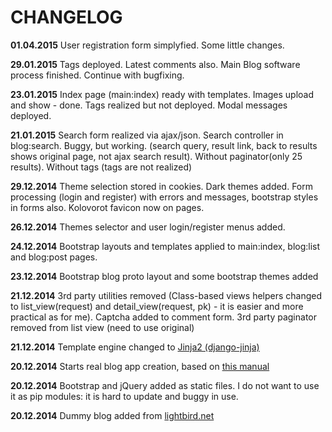 # CHANGELOG #

**01.04.2015**
User registration form simplyfied.
Some little changes.

**29.01.2015**
Tags deployed. Latest comments also. Main Blog software process finished.
Continue with bugfixing. 

**23.01.2015**
Index page (main:index) ready with templates.
Images upload and show - done.
Tags realized but not deployed.
Modal messages deployed.

**21.01.2015**
Search form realized via ajax/json. Search controller in blog:search.
Buggy, but working. (search query, result link, back to results shows original page, not ajax search result).
Without paginator(only 25 results).
Without tags (tags are not realized)

**29.12.2014**
Theme selection stored in cookies. 
Dark themes added. 
Form processing (login and register) with errors and messages, bootstrap styles in forms also.
Kolovorot favicon now on pages.

**26.12.2014**
Themes selector and user login/register menus added.

**24.12.2014**
Bootstrap layouts and templates applied to main:index, blog:list and blog:post pages.

**23.12.2014**
Bootstrap blog proto layout and some bootstrap themes added

**21.12.2014**
3rd party utilities removed (Class-based views helpers changed to list_view(request) 
and detail_view(request, pk) - it is easier and more practical as for me).
Captcha added to comment form. 3rd party paginator removed from list view (need to use original)

**21.12.2014**
Template engine changed to [Jinja2 (django-jinja)](http://niwibe.github.io/django-jinja/) 

**20.12.2014**
Starts real blog app creation, based on [this manual](http://yiiframework.ru/doc/blog/ru/start.overview) 

**20.12.2014**
Bootstrap and jQuery added as static files. I do not want to use it as pip modules: 
it is hard to update and buggy in use.

**20.12.2014**
Dummy blog added from [lightbird.net](http://lightbird.net/dbe2/blog.html)